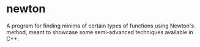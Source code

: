 # newton
A program for finding minima of certain types of functions using Newton's method, meant to showcase some semi-advanced techniques available in C++.
